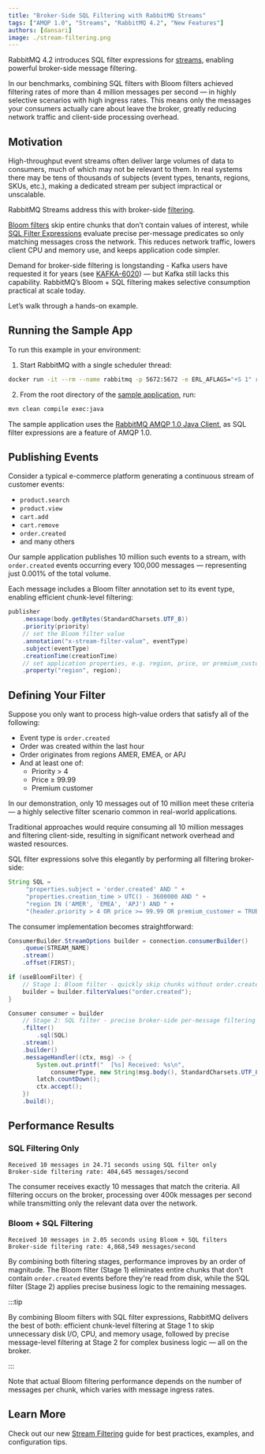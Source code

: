 ```yaml
---
title: "Broker-Side SQL Filtering with RabbitMQ Streams"
tags: ["AMQP 1.0", "Streams", "RabbitMQ 4.2", "New Features"]
authors: [dansari]
image: ./stream-filtering.png
---
```


RabbitMQ 4.2 introduces SQL filter expressions for [streams](/docs/streams), enabling powerful broker-side message filtering.

In our benchmarks, combining SQL filters with Bloom filters achieved filtering rates of more than 4 million messages per second — in highly selective scenarios with high ingress rates.
This means only the messages your consumers actually care about leave the broker, greatly reducing network traffic and client-side processing overhead.

<!-- truncate -->

## Motivation

High-throughput event streams often deliver large volumes of data to consumers, much of which may not be relevant to them.
In real systems there may be tens of thousands of subjects (event types, tenants, regions, SKUs, etc.), making a dedicated stream per subject impractical or unscalable.

RabbitMQ Streams address this with broker-side [filtering](/docs/next/stream-filtering).

[Bloom filters](/docs/next/stream-filtering#stage-1-bloom-filter) skip entire chunks that don’t contain values of interest, while [SQL Filter Expressions](/docs/next/stream-filtering#sql-filter-expressions) evaluate precise per-message predicates so only matching messages cross the network.
This reduces network traffic, lowers client CPU and memory use, and keeps application code simpler.

Demand for broker-side filtering is longstanding - Kafka users have requested it for years (see [KAFKA-6020](https://issues.apache.org/jira/browse/KAFKA-6020)) — but Kafka still lacks this capability.
RabbitMQ’s Bloom + SQL filtering makes selective consumption practical at scale today.

Let’s walk through a hands-on example.

## Running the Sample App

To run this example in your environment:
1. Start RabbitMQ with a single scheduler thread:
```bash
docker run -it --rm --name rabbitmq -p 5672:5672 -e ERL_AFLAGS="+S 1" rabbitmq:4.2.0-beta.3
```

2. From the root directory of the [sample application](https://github.com/ansd/sql-filter-expressions/tree/blog-post), run:
```bash
mvn clean compile exec:java
```

The sample application uses the [RabbitMQ AMQP 1.0 Java Client](https://github.com/rabbitmq/rabbitmq-amqp-java-client), as SQL filter expressions are a feature of AMQP 1.0.

## Publishing Events

Consider a typical e-commerce platform generating a continuous stream of customer events:
* `product.search`
* `product.view`
* `cart.add`
* `cart.remove`
* `order.created`
* and many others

Our sample application publishes 10 million such events to a stream, with `order.created` events occurring every 100,000 messages — representing just 0.001% of the total volume.

Each message includes a Bloom filter annotation set to its event type, enabling efficient chunk-level filtering:
```java
publisher
    .message(body.getBytes(StandardCharsets.UTF_8))
    .priority(priority)
    // set the Bloom filter value
    .annotation("x-stream-filter-value", eventType)
    .subject(eventType)
    .creationTime(creationTime)
    // set application properties, e.g. region, price, or premium_customer
    .property("region", region);
```

## Defining Your Filter

Suppose you only want to process high-value orders that satisfy all of the following:
* Event type is `order.created`
* Order was created within the last hour
* Order originates from regions AMER, EMEA, or APJ
* And at least one of:
    * Priority > 4
    * Price ≥ 99.99
    * Premium customer

In our demonstration, only 10 messages out of 10 million meet these criteria — a highly selective filter scenario common in real-world applications.

Traditional approaches would require consuming all 10 million messages and filtering client-side, resulting in significant network overhead and wasted resources.

SQL filter expressions solve this elegantly by performing all filtering broker-side:

```java
String SQL =
     "properties.subject = 'order.created' AND " +
     "properties.creation_time > UTC() - 3600000 AND " +
     "region IN ('AMER', 'EMEA', 'APJ') AND " +
     "(header.priority > 4 OR price >= 99.99 OR premium_customer = TRUE)";
```

The consumer implementation becomes straightforward:
```java
ConsumerBuilder.StreamOptions builder = connection.consumerBuilder()
    .queue(STREAM_NAME)
    .stream()
    .offset(FIRST);

if (useBloomFilter) {
    // Stage 1: Bloom filter - quickly skip chunks without order.created events
    builder = builder.filterValues("order.created");
}

Consumer consumer = builder
    // Stage 2: SQL filter - precise broker-side per-message filtering
    .filter()
        .sql(SQL)
    .stream()
    .builder()
    .messageHandler((ctx, msg) -> {
        System.out.printf("  [%s] Received: %s\n",
            consumerType, new String(msg.body(), StandardCharsets.UTF_8));
        latch.countDown();
        ctx.accept();
    })
    .build();
```

## Performance Results

### SQL Filtering Only

```
Received 10 messages in 24.71 seconds using SQL filter only
Broker-side filtering rate: 404,645 messages/second
```

The consumer receives exactly 10 messages that match the criteria.
All filtering occurs on the broker, processing over 400k messages per second while transmitting only the relevant data over the network.

### Bloom + SQL Filtering

```
Received 10 messages in 2.05 seconds using Bloom + SQL filters
Broker-side filtering rate: 4,868,549 messages/second
```

By combining both filtering stages, performance improves by an order of magnitude.
The Bloom filter (Stage 1) eliminates entire chunks that don't contain `order.created` events before they're read from disk, while the SQL filter (Stage 2) applies precise business logic to the remaining messages.

:::tip

By combining Bloom filters with SQL filter expressions, RabbitMQ delivers the best of both:
efficient chunk-level filtering at Stage 1 to skip unnecessary disk I/O, CPU, and memory usage, followed by precise message-level filtering at Stage 2 for complex business logic — all on the broker.

:::

Note that actual Bloom filtering performance depends on the number of messages per chunk, which varies with message ingress rates.

## Learn More

Check out our new [Stream Filtering](/docs/next/stream-filtering) guide for best practices, examples, and configuration tips.
